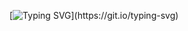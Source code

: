 [![Typing SVG](https://readme-typing-svg.herokuapp.com?font=Fira+Code&duration=3000&pause=800&color=118AF7&multiline=true&width=450&height=100&lines=Hi+%2C+There+%F0%9F%91%8B;I'm+Mohammed+Abdelhakeem;Here+are+Some+of+my+projects+below++%E2%9C%A8.)](https://git.io/typing-svg)

<!--
**duxpixels/duxpixels** is a ✨ _special_ ✨ repository because its `README.md` (this file) appears on your GitHub profile.


Here are some ideas to get you started:

- 🔭 I’m currently working on ...
- 🌱 I’m currently learning ...
- 👯 I’m looking to collaborate on ...
- 🤔 I’m looking for help with ...
- 💬 Ask me about ...
- 📫 How to reach me: ...
- 😄 Pronouns: ...
- ⚡ Fun fact: ...
-->
